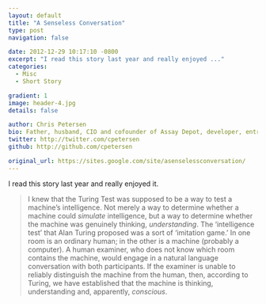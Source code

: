 ```yaml
---
layout: default
title: "A Senseless Conversation"
type: post
navigation: false

date: 2012-12-29 10:17:10 -0800
excerpt: "I read this story last year and really enjoyed ..."
categories:
  - Misc
  - Short Story

gradient: 1
image: header-4.jpg
details: false

author: Chris Petersen
bio: Father, husband, CIO and cofounder of Assay Depot, developer, entrepreneur and technologist.
twitter: http://twitter.com/cpetersen
github: http://github.com/cpetersen

original_url: https://sites.google.com/site/asenselessconversation/
---
```



I read this story last year and really enjoyed it.

 > I knew that the Turing Test was supposed to be a way to test a machine’s intelligence. Not merely a way to determine whether a machine could *simulate* intelligence, but a way to determine whether the machine was genuinely thinking, *understanding*. The ‘intelligence test’ that Alan Turing proposed was a sort of ‘imitation game.’ In one room is an ordinary human; in the other is a machine (probably a computer). A human examiner, who does not know which room contains the machine, would engage in a natural language conversation with both participants. If the examiner is unable to reliably distinguish the machine from the human, then, according to Turing, we have established that the machine is thinking, understanding and, apparently, *conscious*.

